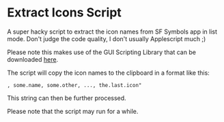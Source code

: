 # Extract Icons Script

A super hacky script to extract the icon names from SF Symbols app in list mode. Don't judge the code quality, I don't usually Applescript much ;)

Please note this makes use of the GUI Scripting Library that can be downloaded [here](https://pfiddlesoft.com/uibrowser/index-downloads.html).

The script will copy the icon names to the clipboard in a format like this:

`, some.name, some.other, ..., the.last.icon"`

This string can then be further processed.

Please note that the script may run for a while.